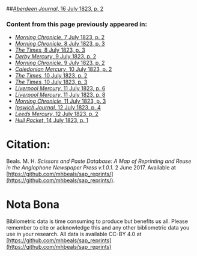 ##[*Aberdeen Journal*, 16 July 1823, p. 2](https://mhbeals.github.io/sap_html/Aberdeen-Journal/Aberdeen-Journal-16-July-1823-p-2)

### Content from this page previously appeared in:
+ [*Morning Chronicle*, 7 July 1823, p. 2](https://mhbeals.github.io/sap_html/Morning-Chronicle/Morning-Chronicle-7-July-1823-p-2)
+ [*Morning Chronicle*, 8 July 1823, p. 3](https://mhbeals.github.io/sap_html/Morning-Chronicle/Morning-Chronicle-8-July-1823-p-3)
+ [*The Times*, 8 July 1823, p. 3](https://mhbeals.github.io/sap_html/The-Times/The-Times-8-July-1823-p-3)
+ [*Derby Mercury*, 9 July 1823, p. 2](https://mhbeals.github.io/sap_html/Derby-Mercury/Derby-Mercury-9-July-1823-p-2)
+ [*Morning Chronicle*, 9 July 1823, p. 2](https://mhbeals.github.io/sap_html/Morning-Chronicle/Morning-Chronicle-9-July-1823-p-2)
+ [*Caledonian Mercury*, 10 July 1823, p. 2](https://mhbeals.github.io/sap_html/Caledonian-Mercury/Caledonian-Mercury-10-July-1823-p-2)
+ [*The Times*, 10 July 1823, p. 2](https://mhbeals.github.io/sap_html/The-Times/The-Times-10-July-1823-p-2)
+ [*The Times*, 10 July 1823, p. 3](https://mhbeals.github.io/sap_html/The-Times/The-Times-10-July-1823-p-3)
+ [*Liverpool Mercury*, 11 July 1823, p. 6](https://mhbeals.github.io/sap_html/Liverpool-Mercury/Liverpool-Mercury-11-July-1823-p-6)
+ [*Liverpool Mercury*, 11 July 1823, p. 8](https://mhbeals.github.io/sap_html/Liverpool-Mercury/Liverpool-Mercury-11-July-1823-p-8)
+ [*Morning Chronicle*, 11 July 1823, p. 3](https://mhbeals.github.io/sap_html/Morning-Chronicle/Morning-Chronicle-11-July-1823-p-3)
+ [*Ipswich Journal*, 12 July 1823, p. 4](https://mhbeals.github.io/sap_html/Ipswich-Journal/Ipswich-Journal-12-July-1823-p-4)
+ [*Leeds Mercury*, 12 July 1823, p. 2](https://mhbeals.github.io/sap_html/Leeds-Mercury/Leeds-Mercury-12-July-1823-p-2)
+ [*Hull Packet*, 14 July 1823, p. 1](https://mhbeals.github.io/sap_html/Hull-Packet/Hull-Packet-14-July-1823-p-1)
                    
# Citation: 

Beals. M. H. *Scissors and Paste Database: A Map of Reprinting and Reuse in the Anglophone Newspaper Press v.1.0.1.* 2 June 2017. Available at [https://github.com/mhbeals/sap_reprints/](https://github.com/mhbeals/sap_reprints/). 
                    
# Nota Bona

Bibliometric data is time consuming to produce but benefits us all. Please remember to cite or acknowledge this and any other bibliometric data you use in your research. All data is available CC-BY 4.0 at [https://github.com/mhbeals/sap_reprints](https://github.com/mhbeals/sap_reprints)